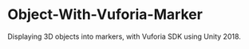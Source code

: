 # Object-With-Vuforia-Marker
Displaying 3D objects into markers, with Vuforia SDK using Unity 2018.
